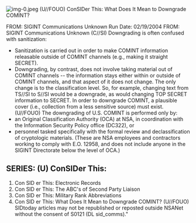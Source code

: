 ![img-0.jpeg](img-0.jpeg)
(U//FOUO) ConSIDer This: What Does It Mean to Downgrade COMINT?

FROM: SIGINT Communications Unknown
Run Date: 02/19/2004
FROM: SIGINT Communications Unknown
(C//SI) Downgrading is often confused with sanitization:

- Sanitization is carried out in order to make COMINT information releasable outside of COMINT channels (e.g., making it straight SECRET).
- Downgrading, by contrast, does not involve taking material out of COMINT channels -- the information stays either within or outside of COMINT channels, and that aspect of it does not change. The only change is to the classification level. So, for example, changing text from TS//SI to S//SI would be a downgrade, as would changing TOP SECRET information to SECRET. In order to downgrade COMINT, a plausible cover (i.e., collection from a less sensitive source) must exist.
(U//FOUO) The downgrading of U.S. COMINT is performed only by:
- an Original Classification Authority (OCA) at NSA, in coordination with the Information Security Policy office (DC322), or
- personnel tasked specifically with the formal review and declassification of cryptologic materials. (These are NSA employees and contractors working to comply with E.O. 12958, and does not include anyone in the SIGINT Directorate below the level of OCA.)


## SERIES: (U) ConSIDer This:

1. Con SID er This: Electronic Records
2. Con SID er This: The ABC's of Second Party Liaison
3. Con SID er This: Military Rank Abbreviations
4. Con SID er This: What Does It Mean to Downgrade COMINT?
(U//FOUO) SIDtoday articles may not be republished or reposted outside NSANet without the consent of S0121 (DL sid_comms)."
